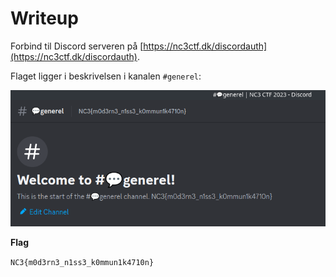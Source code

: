 # Writeup

Forbind til Discord serveren på [https://nc3ctf.dk/discordauth](https://nc3ctf.dk/discordauth).

Flaget ligger i beskrivelsen i kanalen `#generel`:

![Discord #generel channel](img/discord.png)

**Flag**

`NC3{m0d3rn3_n1ss3_k0mmun1k4710n}`
